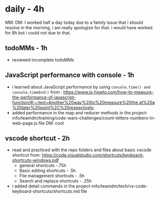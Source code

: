# daily - 4h
MM: DM: I worked half a day today due to a family issue that i should resolve in the morning, i am really apologize for that. i would have worked for 8h but i could not due to that. 

## todoMMs - 1h
* reviewed incomplete todoMMs

## JavaScript performance with console - 1h
* i learned about JavaScript performance by using `console.time() and console.timeEnd()` from : https://www.js-howto.com/how-to-measure-the-performance-of-javascript-function/#:~:text=Another%20way%20to%20measure%20the,at%20a%20later%20point%2C%20respectively.
* added performance in the map and reducer methods in the project-info/teamdm/training/code-wars-challenges/count-letters-numbers-in-web-page.js file
DM: cool

## vscode shortcut - 2h 
* read and practiced with the repo folders and files about basic vscode shortcut from: https://code.visualstudio.com/shortcuts/keyboard-shortcuts-windows.pdf
  * general shortcuts -.75h
  * Basic editing shortcuts - .5h
  * File management shortcuts - .5h
  * Search and replace shortcuts - .25h
* i added detail commands in the project-info/teamdm/tech/vs-code-keyboard-shortcuts/shortcuts.md file